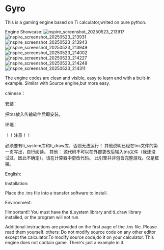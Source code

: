 # Gyro
This is a gaming engine based on Ti calculator,writed on pure python.

Engine Showcase:
![nspire_screenshot_20250523_213917](https://github.com/user-attachments/assets/e72b0f8d-346d-4513-b511-f494dea17f4e)
![nspire_screenshot_20250523_213931](https://github.com/user-attachments/assets/eed3b7e5-4e30-40c7-a36b-7cacd117c9e8)
![nspire_screenshot_20250523_213943](https://github.com/user-attachments/assets/1c90c80e-4a3c-41ab-b957-c438e943600d)
![nspire_screenshot_20250523_213949](https://github.com/user-attachments/assets/7d892e80-0fd3-4082-bf61-3ac849f6fa18)
![nspire_screenshot_20250523_214002](https://github.com/user-attachments/assets/880f0208-89f2-4300-bea7-b3f5080e28d3)
![nspire_screenshot_20250523_214227](https://github.com/user-attachments/assets/25a2b89b-02d4-4ef2-b0cc-9e6eea6c3a51)
![nspire_screenshot_20250523_214248](https://github.com/user-attachments/assets/87232cb6-d817-4bfd-8968-13f4a4fb067c)
![nspire_screenshot_20250523_214311](https://github.com/user-attachments/assets/fd575baf-904b-4fed-8725-86fe0f13ef3c)

The engine codes are clean and visible, easy to learn and with a built-in example.
Similar with Source engine,but more easy.

chinese：

安装：

把tns放入传输软件后即安装。

环境：

！！注意！！

必须要有ti_system库和ti_draw库，否则无法运行！
其他说明已经在tns文件的第一页写出，自行阅读。
其他：
源代码不可以在外部更改后输入tns文件（我还没试过，因此不确定），请在计算器中更改代码。
此引擎并非包含完整游戏，仅是框架。

English:

Installation:

Place the .tns file into a transfer software to install.

Environment:

!!Important!!
You must have the ti_system library and ti_draw library installed, or the program will not run.

Additional instructions are provided on the first page of the .tns file. Please read them yourself.
others:
Do not modify source code on any other editor except the calculator.To modify source code,do it on your calculator.
This engine does not contain game. There's just a example in it.
